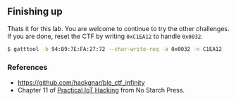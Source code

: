 ## Finishing up

Thats it for this lab. You are welcome to continue to try the other challenges.
If you are done, reset the CTF by writing `0xC1EA12` to handle `0x0032`.

```bash
$ gatttool -b 94:B9:7E:FA:27:72 --char-write-req -a 0x0032 -n C1EA12
```

### References
- <a href="https://github.com/hackgnar/ble_ctf_infinity">https://github.com/hackgnar/ble_ctf_infinity</a>
- Chapter 11 of <a href="https://nostarch.com/practical-iot-hacking">Practical IoT Hacking</a> from No Starch Press.
